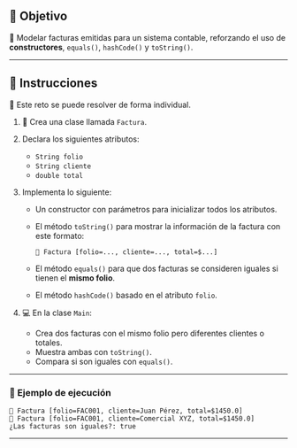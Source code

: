 ## 🎯 Objetivo

💼 Modelar facturas emitidas para un sistema contable, reforzando el uso de **constructores**, `equals()`, `hashCode()` y `toString()`.

---

## 📝 Instrucciones

👤 Este reto se puede resolver de forma individual.

1. 📄 Crea una clase llamada `Factura`.

2. Declara los siguientes atributos:
    - `String folio`
    - `String cliente`
    - `double total`

3. Implementa lo siguiente:
    - Un constructor con parámetros para inicializar todos los atributos.
    - El método `toString()` para mostrar la información de la factura con este formato:

      ```plaintext
      🧾 Factura [folio=..., cliente=..., total=$...]
      ```
    - El método `equals()` para que dos facturas se consideren iguales si tienen el **mismo folio**.
    - El método `hashCode()` basado en el atributo `folio`.

4. 💻 En la clase `Main`:
    - Crea dos facturas con el mismo folio pero diferentes clientes o totales.
    - Muestra ambas con `toString()`.
    - Compara si son iguales con `equals()`.

---

### 📌 Ejemplo de ejecución

```plaintext
🧾 Factura [folio=FAC001, cliente=Juan Pérez, total=$1450.0]
🧾 Factura [folio=FAC001, cliente=Comercial XYZ, total=$1450.0]
¿Las facturas son iguales?: true
```

---
